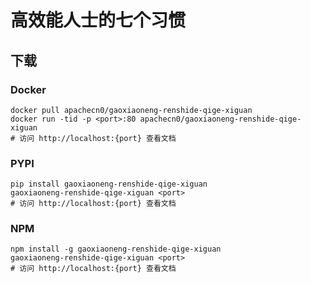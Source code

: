 # 高效能人士的七个习惯

## 下载

### Docker

```
docker pull apachecn0/gaoxiaoneng-renshide-qige-xiguan
docker run -tid -p <port>:80 apachecn0/gaoxiaoneng-renshide-qige-xiguan
# 访问 http://localhost:{port} 查看文档
```

### PYPI

```
pip install gaoxiaoneng-renshide-qige-xiguan
gaoxiaoneng-renshide-qige-xiguan <port>
# 访问 http://localhost:{port} 查看文档
```

### NPM

```
npm install -g gaoxiaoneng-renshide-qige-xiguan
gaoxiaoneng-renshide-qige-xiguan <port>
# 访问 http://localhost:{port} 查看文档
```